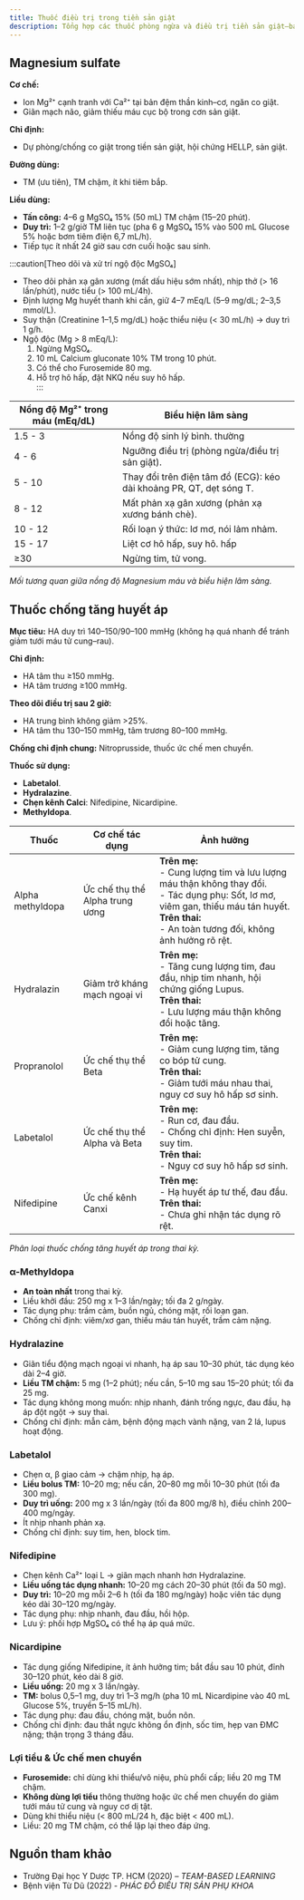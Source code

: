 ```yaml
---
title: Thuốc điều trị trong tiền sản giật
description: Tổng hợp các thuốc phòng ngừa và điều trị tiền sản giật—bao gồm Magnesium sulfate, thuốc hạ áp, HELLP và lợi tiểu.
---
```


## Magnesium sulfate

**Cơ chế:**  
- Ion Mg²⁺ cạnh tranh với Ca²⁺ tại bản đệm thần kinh–cơ, ngăn co giật.  
- Giãn mạch não, giảm thiếu máu cục bộ trong cơn sản giật.  

**Chỉ định:**  
- Dự phòng/chống co giật trong tiền sản giật, hội chứng HELLP, sản giật.  

**Đường dùng:**  
- TM (ưu tiên), TM chậm, ít khi tiêm bắp.  

**Liều dùng:**  
- **Tấn công:** 4–6 g MgSO₄ 15% (50 mL) TM chậm (15–20 phút).  
- **Duy trì:** 1–2 g/giờ TM liên tục (pha 6 g MgSO₄ 15% vào 500 mL Glucose 5% hoặc bơm tiêm điện 6,7 mL/h).  
- Tiếp tục ít nhất 24 giờ sau cơn cuối hoặc sau sinh.

:::caution[Theo dõi và xử trí ngộ độc MgSO₄]
- Theo dõi phản xạ gân xương (mất dấu hiệu sớm nhất), nhịp thở (> 16 lần/phút), nước tiểu (> 100 mL/4h).  
- Định lượng Mg huyết thanh khi cần, giữ 4–7 mEq/L (5–9 mg/dL; 2–3,5 mmol/L).  
- Suy thận (Creatinine 1–1,5 mg/dL) hoặc thiểu niệu (< 30 mL/h) → duy trì 1 g/h.  
- Ngộ độc (Mg > 8 mEq/L):  
  1. Ngừng MgSO₄.  
  2. 10 mL Calcium gluconate 10% TM trong 10 phút.  
  3. Có thể cho Furosemide 80 mg. 
  4. Hỗ trợ hô hấp, đặt NKQ nếu suy hô hấp.  
:::

| Nồng độ Mg²⁺ trong máu (mEq/dL) | Biểu hiện lâm sàng                                                                 |
|------------------------------------|---------------------------------------------------------------------------------------|
| 1.5 - 3                        | Nồng độ sinh lý bình. thường                                                           |
| 4 - 6                          | Ngưỡng điều trị (phòng ngừa/điều trị sản giật).                                        |
| 5 - 10                         | Thay đổi trên điện tâm đồ (ECG): kéo dài khoảng PR, QT, dẹt sóng T.                    |
| 8 - 12                         | Mất phản xạ gân xương (phản xạ xương bánh chè).                                        |
| 10 - 12                        | Rối loạn ý thức: lơ mơ, nói lảm nhảm.                                                  |
| 15 - 17                        | Liệt cơ hô hấp, suy hô. hấp                                                            |
| ≥30                           | Ngừng tim, tử vong.                                                                    |

_Mối tương quan giữa nồng độ Magnesium máu và biểu hiện lâm sàng._

## Thuốc chống tăng huyết áp

**Mục tiêu:** HA duy trì 140–150/90–100 mmHg (không hạ quá nhanh để tránh giảm tưới máu tử cung–rau).  

**Chỉ định:**  
- HA tâm thu ≥150 mmHg.
- HA tâm trương ≥100 mmHg.

**Theo dõi điều trị sau 2 giờ:**
- HA trung bình không giảm >25%.
- HA tâm thu 130–150 mmHg, tâm trương 80–100 mmHg.

**Chống chỉ định chung:** Nitroprusside, thuốc ức chế men chuyển.  

**Thuốc sử dụng:**

- **Labetalol**.
- **Hydralazine**.
- **Chẹn kênh Calci**: Nifedipine, Nicardipine.
- **Methyldopa**.

| Thuốc          | Cơ chế tác dụng                | Ảnh hưởng                                                                                                                                                                                                 |
|--------------------|-------------------------------------|---------------------------------------------------------------------------------------------------------------------------------------------------------------------------------------------------------------|
| Alpha methyldopa | Ức chế thụ thể Alpha trung ương     | **Trên mẹ:**<br>- Cung lượng tim và lưu lượng máu thận không thay đổi.<br>- Tác dụng phụ: Sốt, lơ mơ, viêm gan, thiếu máu tán huyết.<br>**Trên thai:**<br>- An toàn tương đối, không ảnh hưởng rõ rệt.         |
| Hydralazin       | Giảm trở kháng mạch ngoại vi        | **Trên mẹ:**<br>- Tăng cung lượng tim, đau đầu, nhịp tim nhanh, hội chứng giống Lupus.<br>**Trên thai:**<br>- Lưu lượng máu thận không đổi hoặc tăng.                                                          |
| Propranolol      | Ức chế thụ thể Beta                 | **Trên mẹ:**<br>- Giảm cung lượng tim, tăng co bóp tử cung.<br>**Trên thai:**<br>- Giảm tưới máu nhau thai, nguy cơ suy hô hấp sơ sinh.                                                                         |
| Labetalol        | Ức chế thụ thể Alpha và Beta        | **Trên mẹ:**<br>- Run cơ, đau đầu.<br>- Chống chỉ định: Hen suyễn, suy tim.<br>**Trên thai:**<br>- Nguy cơ suy hô hấp sơ sinh.                                                                                   |
| Nifedipine       | Ức chế kênh Canxi                   | **Trên mẹ:**<br>- Hạ huyết áp tư thế, đau đầu.<br>**Trên thai:**<br>- Chưa ghi nhận tác dụng rõ rệt.                                                                                                            |

_Phân loại thuốc chống tăng huyết áp trong thai kỳ._ 

### α-Methyldopa

- **An toàn nhất** trong thai kỳ.
- Liều khởi đầu: 250 mg x 1–3 lần/ngày; tối đa 2 g/ngày.  
- Tác dụng phụ: trầm cảm, buồn ngủ, chóng mặt, rối loạn gan.  
- Chống chỉ định: viêm/xơ gan, thiếu máu tán huyết, trầm cảm nặng.

### Hydralazine

- Giãn tiểu động mạch ngoại vi nhanh, hạ áp sau 10–30 phút, tác dụng kéo dài 2–4 giờ.  
- **Liều TM chậm:** 5 mg (1–2 phút); nếu cần, 5–10 mg sau 15–20 phút; tối đa 25 mg.  
- Tác dụng không mong muốn: nhịp nhanh, đánh trống ngực, đau đầu, hạ áp đột ngột → suy thai.  
- Chống chỉ định: mẫn cảm, bệnh động mạch vành nặng, van 2 lá, lupus hoạt động.

### Labetalol

- Chẹn α, β giao cảm → chậm nhịp, hạ áp.  
- **Liều bolus TM:** 10–20 mg; nếu cần, 20–80 mg mỗi 10–30 phút (tối đa 300 mg).  
- **Duy trì uống:** 200 mg x 3 lần/ngày (tối đa 800 mg/8 h), điều chỉnh 200–400 mg/ngày.  
- Ít nhịp nhanh phản xạ.  
- Chống chỉ định: suy tim, hen, block tim.

### Nifedipine

- Chẹn kênh Ca²⁺ loại L → giãn mạch nhanh hơn Hydralazine.  
- **Liều uống tác dụng nhanh:** 10–20 mg cách 20–30 phút (tối đa 50 mg).  
- **Duy trì:** 10–20 mg mỗi 2–6 h (tối đa 180 mg/ngày) hoặc viên tác dụng kéo dài 30–120 mg/ngày.  
- Tác dụng phụ: nhịp nhanh, đau đầu, hồi hộp.  
- Lưu ý: phối hợp MgSO₄ có thể hạ áp quá mức.

### Nicardipine

- Tác dụng giống Nifedipine, ít ảnh hưởng tim; bắt đầu sau 10 phút, đỉnh 30–120 phút, kéo dài 8 giờ.  
- **Liều uống:** 20 mg x 3 lần/ngày.  
- **TM:** bolus 0,5–1 mg, duy trì 1–3 mg/h (pha 10 mL Nicardipine vào 40 mL Glucose 5%, truyền 5–15 mL/h).  
- Tác dụng phụ: đau đầu, chóng mặt, buồn nôn.  
- Chống chỉ định: đau thắt ngực không ổn định, sốc tim, hẹp van ĐMC nặng; thận trọng 3 tháng đầu.

### Lợi tiểu & Ức chế men chuyển

- **Furosemide:** chỉ dùng khi thiểu/vô niệu, phù phổi cấp; liều 20 mg TM chậm.  
- **Không dùng lợi tiểu** thông thường hoặc ức chế men chuyển do giảm tưới máu tử cung và nguy cơ dị tật.
- Dùng khi thiểu niệu (< 800 mL/24 h, đặc biệt < 400 mL).  
- Liều: 20 mg TM chậm, có thể lặp lại theo đáp ứng.

## Nguồn tham khảo

- Trường Đại học Y Dược TP. HCM (2020) – _TEAM-BASED LEARNING_
- Bệnh viện Từ Dũ (2022) - _PHÁC ĐỒ ĐIỀU TRỊ SẢN PHỤ KHOA_
